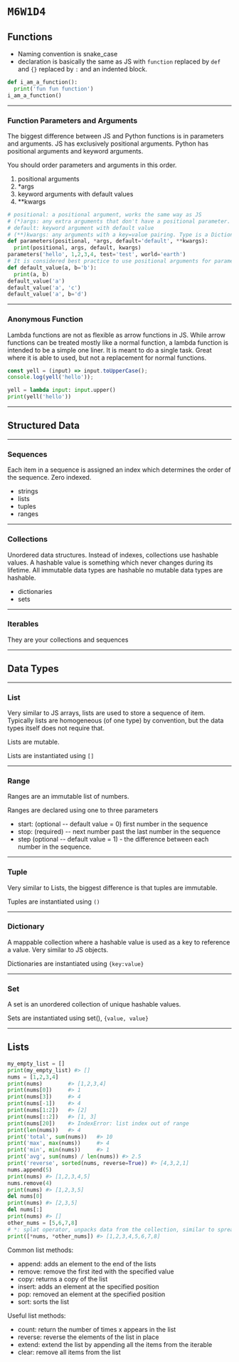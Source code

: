 # `M6W1D4`

## Functions

-   Naming convention is snake_case
-   declaration is basically the same as JS with `function` replaced by `def` and
    `{}` replaced by `:` and an indented block.

```py
def i_am_a_function():
  print('fun fun function')
i_am_a_function()
```

---

### Function Parameters and Arguments

The biggest difference between JS and Python functions is in parameters and
arguments. JS has exclusively positional arguments. Python has positional
arguments and keyword arguments.

You should order parameters and arguments in this order.

1. positional arguments
2. \*args
3. keyword arguments with default values
4. \*\*kwargs

```py
# positional: a positional argument, works the same way as JS
# (*)args: any extra arguments that don't have a positional parameter. Type is a Tuple. Similar to rest parameter in js
# default: keyword argument with default value
# (**)kwargs: any arguments with a key=value pairing. Type is a Dictionary.
def parameters(positional, *args, default='default', **kwargs):
  print(positional, args, default, kwargs)
parameters('hello', 1,2,3,4, test='test', world='earth')
# It is considered best practice to use positional arguments for parameters without default values and keyword arguments for parameters with default values
def default_value(a, b='b'):
  print(a, b)
default_value('a')
default_value('a', 'c')
default_value('a', b='d')
```

---

### Anonymous Function

Lambda functions are not as flexible as arrow functions in JS. While arrow
functions can be treated mostly like a normal function, a lambda function is
intended to be a simple one liner. It is meant to do a single task. Great where
it is able to used, but not a replacement for normal functions.

```js
const yell = (input) => input.toUpperCase();
console.log(yell('hello'));
```

```py
yell = lambda input: input.upper()
print(yell('hello'))
```

---

## Structured Data

---

### Sequences

Each item in a sequence is assigned an index which determines the order of the
sequence. Zero indexed.

-   strings
-   lists
-   tuples
-   ranges

---

### Collections

Unordered data structures. Instead of indexes, collections use hashable values.
A hashable value is something which never changes during its lifetime. All
immutable data types are hashable no mutable data types are hashable.

-   dictionaries
-   sets

---

### Iterables

They are your collections and sequences

---

## Data Types

---

### List

Very similar to JS arrays, lists are used to store a sequence of item. Typically
lists are homogeneous (of one type) by convention, but the data types itself
does not require that.

Lists are mutable.

Lists are instantiated using `[]`

---

### Range

Ranges are an immutable list of numbers.

Ranges are declared using one to three parameters

-   start: (optional -- default value = 0) first number in the sequence
-   stop: (required) -- next number past the last number in the sequence
-   step (optional -- default value = 1) - the difference between each number in
    the sequence.

---

### Tuple

Very similar to Lists, the biggest difference is that tuples are immutable.

Tuples are instantiated using `()`

---

### Dictionary

A mappable collection where a hashable value is used as a key to reference a
value. Very similar to JS objects.

Dictionaries are instantiated using `{key:value}`

---

### Set

A set is an unordered collection of unique hashable values.

Sets are instantiated using set(), `{value, value}`

---

## Lists

```py
my_empty_list = []
print(my_empty_list) #> []
nums = [1,2,3,4]
print(nums)        #> [1,2,3,4]
print(nums[0])     #> 1
print(nums[3])     #> 4
print(nums[-1])    #> 4
print(nums[1:2])   #> [2]
print(nums[::2])   #> [1, 3]
print(nums[20])    #> IndexError: list index out of range
print(len(nums))   #> 4
print('total', sum(nums))   #> 10
print('max', max(nums))     #> 4
print('min', min(nums))     #> 1
print('avg', sum(nums) / len(nums)) #> 2.5
print('reverse', sorted(nums, reverse=True)) #> [4,3,2,1]
nums.append(5)
print(nums) #> [1,2,3,4,5]
nums.remove(4)
print(nums) #> [1,2,3,5]
del nums[0]
print(nums) #> [2,3,5]
del nums[:]
print(nums) #> []
other_nums = [5,6,7,8]
# *: splat operator, unpacks data from the collection, similar to spread operator
print([*nums, *other_nums]) #> [1,2,3,4,5,6,7,8]
```

Common list methods:

-   append: adds an element to the end of the lists
-   remove: remove the first ited with the specified value
-   copy: returns a copy of the list
-   insert: adds an element at the specified position
-   pop: removed an element at the specified position
-   sort: sorts the list

Useful list methods:

-   count: return the number of times x appears in the list
-   reverse: reverse the elements of the list in place
-   extend: extend the list by appending all the items from the iterable
-   clear: remove all items from the list
